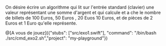 On désire écrire un algorithme qui lit sur l'entrée standard (clavier) une valeur représentant une somme d'argent et qui calcule et a che le nombre de billets de 100 Euros, 50 Euros , 20 Euos  10 Euros, et de pièces de 2 Euros et 1 Euro qu'elle représente.



@[A vous de jouez]({"stubs": ["src/exo1.swift"], "command": "/bin/bash ./src/cmd_exo2.sh","project": "my-playground"})